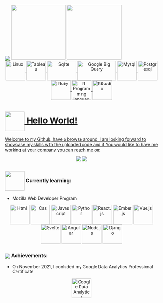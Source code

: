 <!----------------------------------------------------------------Responsive Stats Boards----------------------------------------------------------------------->
<div> 
 <a href="https://github.com/theodinstudent">
  <img align="center" src="https://github-profile-trophy.vercel.app/?username=theodinstudent&margin-w=37" />
 <img height=180em src="https://github-readme-stats.vercel.app/api?username=theodinstudent&show_icons=true&&hide_border=true&&title_color=216aff&icon_color=216aff&include_all_commits=true&count_private=true" />
  <img height=180em src="https://github-readme-stats.vercel.app/api/top-langs/?username=theodinstudent&layout=compact&langs_count=20&bg_color=ffffff&title_color=216aff&icon_color=216aff&hide_border=true&custom_title=Languages" />
</div>
 
<!------------------------------------------------------------------Technologies I Know--------------------------------------------------------------------------> 
 
 <div align="center">
  <img align="center" height="64" width="64" title="Linux" src="https://cdn.jsdelivr.net/gh/devicons/devicon/icons/linux/linux-original.svg" />
  <img align="center" height="64" width="64" title="Tableau" src="https://img.icons8.com/color/48/000000/tableau-software.png" />
  <img align="center" height="64" width="96" title="Sqlite" src="https://www.vectorlogo.zone/logos/sqlite/sqlite-ar21.svg" />
  <img align="center" height="64" width="128" title="Google Big Query" src="https://www.vectorlogo.zone/logos/google_bigquery/google_bigquery-ar21.svg" />
  <img align="center" height="64" width="64" title="Mysql" src="https://cdn.jsdelivr.net/gh/devicons/devicon/icons/mysql/mysql-original-wordmark.svg" />
  <img align="center" height="64" width="64" title="Postgresql" src="https://cdn.jsdelivr.net/gh/devicons/devicon/icons/postgresql/postgresql-original-wordmark.svg" />
  <img align="center" height="64" width="64" title="Ruby" src="https://cdn.jsdelivr.net/gh/devicons/devicon/icons/ruby/ruby-original-wordmark.svg" />
  <img align="center" height="64" width="64" title="R Programming language" src="https://www.r-project.org/logo/Rlogo.svg" />
  <img align="center" height="64" width="64" title="RStudio" src="https://cdn.jsdelivr.net/gh/devicons/devicon/icons/rstudio/rstudio-original.svg" />
 </div>
<!----------------------------------------------------------Greetings card & Connection Badges-------------------------------------------------------------------> 
 
#  <img align="center" height="64" width="64" src="https://img.icons8.com/nolan/64/megaphone.png" /> Hello World!
Welcome to my Github, have a browse around!
I am looking forward to showcase my skills with the uploaded code and if You would like to have me working at your company you can reach me on:
 <div align="center"> 
  <a href="https://www.linkedin.com/in/david-paulos-a2b1191b9/" target="_blank" title="My LinkedIn!" ><img src="https://img.shields.io/badge/LinkedIn-0077B5?style=for-the-badge&logo=linkedin&logoColor=white"></a>
  <a href="mailto:davidpaulos96@gmail.com" target="_blank" title="Email me at davidpaulos96@gmail.com"><img src="https://img.shields.io/badge/Gmail-D14836?style=for-the-badge&logo=gmail&logoColor=white"></a>
 </div>
 
 ## 
<!---------------------------------------------------------------------Current Goals-----------------------------------------------------------------------------> 

 ### <img align="center" height="64" width="64" src="https://img.icons8.com/nolan/64/learning.png"/> Currently learning:
 * Mozilla Web Developer Program
 <div align="center">
  <img align="center" height="64" width="64" title="Html" src="https://cdn.jsdelivr.net/gh/devicons/devicon/icons/html5/html5-original-wordmark.svg" />
  <img align="center" height="64" width="64" title="Css" src="https://cdn.jsdelivr.net/gh/devicons/devicon/icons/css3/css3-original-wordmark.svg" />
  <img align="center" height="64" width="64" title="Javascript" src="https://cdn.jsdelivr.net/gh/devicons/devicon/icons/javascript/javascript-original.svg" />
  <img align="center" height="64" width="64" title="Python" src="https://cdn.jsdelivr.net/gh/devicons/devicon/icons/python/python-original-wordmark.svg" />
  <img align="center" height="64" width="64" title="React.js" src="https://cdn.jsdelivr.net/gh/devicons/devicon/icons/react/react-original-wordmark.svg" />
  <img align="center" height="64" width="64" title="Ember.js" src="https://cdn.jsdelivr.net/gh/devicons/devicon/icons/ember/ember-original-wordmark.svg" />
  <img align="center" height="64" width="64" title="Vue.js" src="https://cdn.jsdelivr.net/gh/devicons/devicon/icons/vuejs/vuejs-original-wordmark.svg" />
  <img align="center" height="64" width="64" title="Svelte" src="https://cdn.jsdelivr.net/gh/devicons/devicon/icons/svelte/svelte-original-wordmark.svg" />
  <img align="center" height="64" width="64" title="Angular" src="https://cdn.jsdelivr.net/gh/devicons/devicon/icons/angularjs/angularjs-original.svg" />
  <img align="center" height="64" width="64" title="Node.js" src="https://cdn.jsdelivr.net/gh/devicons/devicon/icons/nodejs/nodejs-original-wordmark.svg" />
  <img align="center" height="64" width="64" title="Django" src="https://cdn.jsdelivr.net/gh/devicons/devicon/icons/django/django-original.svg" />
 </div>

<!-----------------------------------------------------------------------Certificates----------------------------------------------------------------------------> 
## 

### <img align="center" src="https://img.icons8.com/nolan/64/diploma.png" /> Achievements:

* On November 2021, I conluded my Google Data Analytics Professional Certificate 

<div align="center"><a target="_blank" href="https://www.coursera.org/account/accomplishments/specialization/certificate/SBJCRCZFJLEE"><img title="Google Data Analytics Professional Specialization" align="center" height="64" width="64" src="https://cdn.jsdelivr.net/gh/devicons/devicon/icons/google/google-original.svg" /></a>
</div>
 


 
 
